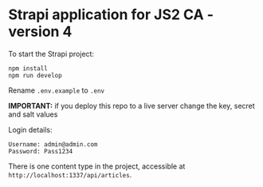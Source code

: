 # Strapi application for JS2 CA - version 4

To start the Strapi project:

```
npm install
npm run develop
```

Rename `.env.example` to `.env`

**IMPORTANT:** if you deploy this repo to a live server change the key, secret and salt values

Login details:

```
Username: admin@admin.com
Password: Pass1234
```

There is one content type in the project, accessible at `http://localhost:1337/api/articles`.
